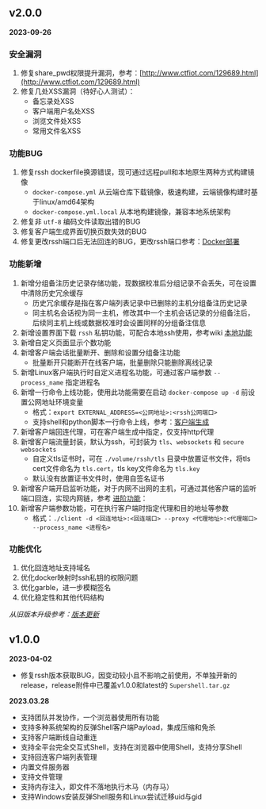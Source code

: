 ## v2.0.0

**2023-09-26**

### 安全漏洞

1. 修复share_pwd权限提升漏洞，参考：[http://www.ctfiot.com/129689.html](http://www.ctfiot.com/129689.html)
2. 修复几处XSS漏洞（待好心人测试）：
	- 备忘录处XSS
	- 客户端用户名处XSS
	- 浏览文件处XSS
	- 常用文件名XSS
### 功能BUG
1. 修复rssh dockerfile换源错误，现可通过远程pull和本地原生两种方式构建镜像
	- `docker-compose.yml` 从云端仓库下载镜像，极速构建，云端镜像构建时基于linux/amd64架构
	- `docker-compose.yml.local` 从本地构建镜像，兼容本地系统架构
2. 修复非 `utf-8` 编码文件读取出错的BUG
3. 修复客户端生成界面切换页数失效的BUG
4. 修复更改rssh端口后无法回连的BUG，更改rssh端口参考：[Docker部署](https://github.com/tdragon6/Supershell/wiki/Docker%E9%83%A8%E7%BD%B2#%E9%83%A8%E7%BD%B2supershell)

### 功能新增
1. 新增分组备注历史记录存储功能，现数据校准后分组记录不会丢失，可在设置中清除历史冗余缓存
	- 历史冗余缓存是指在客户端列表记录中已删除的主机分组备注历史记录
	- 同主机名会话视为同一主机，修改其中一个主机会话记录的分组备注后，后续同主机上线或数据校准时会设置同样的分组备注信息
2. 新增设置界面下载 `rssh` 私钥功能，可配合本地ssh使用，参考wiki [本地功能](https://github.com/tdragon6/Supershell/wiki#%E6%9C%AC%E5%9C%B0%E5%8A%9F%E8%83%BD)
3. 新增自定义页面显示个数功能
4. 新增客户端会话批量断开、删除和设置分组备注功能
	- 批量断开只能断开在线客户端，批量删除只能删除离线记录
5. 新增Linux客户端执行时自定义进程名功能，可通过客户端参数 `--process_name` 指定进程名
6. 新增一行命令上线功能，使用此功能需要在启动 `docker-compose up -d` 前设置公网地址环境变量
	- 格式：`export EXTERNAL_ADDRESS=<公网地址>:<rssh公网端口>`
	- 支持shell和python脚本一行命令上线，参考：[客户端生成](https://github.com/tdragon6/Supershell/wiki/%E5%AE%A2%E6%88%B7%E7%AB%AF%E7%94%9F%E6%88%90#%E5%B7%B2%E7%94%9F%E6%88%90%E5%AE%A2%E6%88%B7%E7%AB%AF)
7. 新增客户端回连代理，可在客户端生成中指定，仅支持http代理
8. 新增客户端流量封装，默认为ssh，可封装为 `tls`、`websockets` 和 `secure websockets`
	- 自定义tls证书时，可在 `./volume/rssh/tls` 目录中放置证书文件，将tls cert文件命名为 `tls.cert`，tls key文件命名为 `tls.key`
	- 默认没有放置证书文件时，使用自签名证书
9. 新增客户端开启监听功能，对于内网不出网的主机，可通过其他客户端的监听端口回连，实现内网链，参考 [进阶功能](https://github.com/tdragon6/Supershell/wiki/%E8%BF%9B%E9%98%B6%E5%8A%9F%E8%83%BD#%E5%BC%80%E5%90%AF%E7%9B%91%E5%90%AC)：
10. 新增客户端参数功能，可在执行客户端时指定代理和目的地址等参数
	- 格式：`./client -d <回连地址>:<回连端口> --proxy <代理地址>:<代理端口> --process_name <进程名>`

### 功能优化
1. 优化回连地址支持域名
2. 优化docker映射时ssh私钥的权限问题
3. 优化garble，进一步模糊签名
4. 优化稳定性和其他代码结构

*从旧版本升级参考：[版本更新](https://github.com/tdragon6/Supershell/wiki/%E7%89%88%E6%9C%AC%E6%9B%B4%E6%96%B0)*


## v1.0.0

**2023-04-02**

* 修复rssh版本获取BUG，因变动较小且不影响之前使用，不单独开新的release，release附件中已覆盖v1.0.0和latest的 `Supershell.tar.gz`

**2023.03.28**

* 支持团队并发协作，一个浏览器使用所有功能
* 支持多种系统架构的反弹Shell客户端Payload，集成压缩和免杀
* 支持客户端断线自动重连
* 支持全平台完全交互式Shell，支持在浏览器中使用Shell，支持分享Shell
* 支持回连客户端列表管理
* 内置文件服务器
* 支持文件管理
* 支持内存注入，即文件不落地执行木马（内存马）
* 支持Windows安装反弹Shell服务和Linux尝试迁移uid与gid

